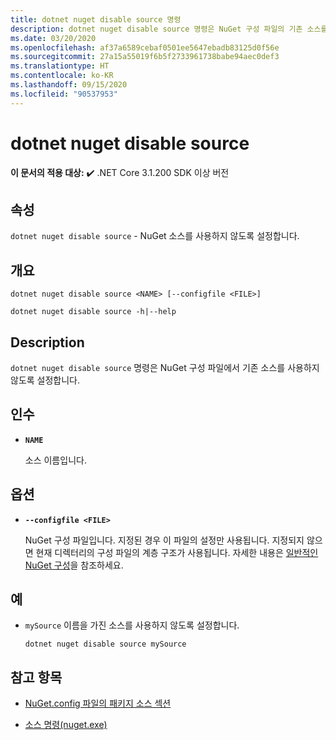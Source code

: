 ```yaml
---
title: dotnet nuget disable source 명령
description: dotnet nuget disable source 명령은 NuGet 구성 파일의 기존 소스를 사용하지 않도록 설정합니다.
ms.date: 03/20/2020
ms.openlocfilehash: af37a6589cebaf0501ee5647ebadb83125d0f56e
ms.sourcegitcommit: 27a15a55019f6b5f2733961738babe94aec0def3
ms.translationtype: HT
ms.contentlocale: ko-KR
ms.lasthandoff: 09/15/2020
ms.locfileid: "90537953"
---
```

# <a name="dotnet-nuget-disable-source"></a>dotnet nuget disable source

**이 문서의 적용 대상:** ✔️ .NET Core 3.1.200 SDK 이상 버전

## <a name="name"></a>속성

`dotnet nuget disable source` - NuGet 소스를 사용하지 않도록 설정합니다.

## <a name="synopsis"></a>개요

```dotnetcli
dotnet nuget disable source <NAME> [--configfile <FILE>]

dotnet nuget disable source -h|--help
```

## <a name="description"></a>Description

`dotnet nuget disable source` 명령은 NuGet 구성 파일에서 기존 소스를 사용하지 않도록 설정합니다.

## <a name="arguments"></a>인수

- **`NAME`**

  소스 이름입니다.

## <a name="options"></a>옵션

- **`--configfile <FILE>`**

  NuGet 구성 파일입니다. 지정된 경우 이 파일의 설정만 사용됩니다. 지정되지 않으면 현재 디렉터리의 구성 파일의 계층 구조가 사용됩니다. 자세한 내용은 [일반적인 NuGet 구성](/nuget/consume-packages/configuring-nuget-behavior)을 참조하세요.

## <a name="examples"></a>예

- `mySource` 이름을 가진 소스를 사용하지 않도록 설정합니다.

  ```dotnetcli
  dotnet nuget disable source mySource
  ```

## <a name="see-also"></a>참고 항목

- [NuGet.config 파일의 패키지 소스 섹션](/nuget/reference/nuget-config-file#package-source-sections)

- [소스 명령(nuget.exe)](/nuget/reference/cli-reference/cli-ref-sources)

